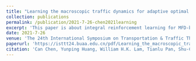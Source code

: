 ```yaml
---
title: "Learning the macroscopic traffic dynamics for adaptive optimal perimeter control with integral reinforcement learning"
collection: publications
permalink: /publication/2021-7-26-chen2021learning
excerpt: 'This paper is about integral reinforcement learning for MFD-based adaptive optimal perimeter control.'
date: 2021-7-26
venue: 'The 24th International Symposium on Transportation & Traffic Theory (ISTTT24), Beijing, China'
paperurl: 'https://isttt24.buaa.edu.cn/pdf/Learning_the_macroscopic_traffic_dynamics_for_adaptive_optimal_perimeter_control_with_integral_reinforcement_learning.pdf'
citation: 'Can Chen, Yunping Huang, William H.K. Lam, Tianlu Pan, Shu-Chien Hsu, Agachai Sumalee, Renxin Zhong (2021). &quot;Learning the macroscopic traffic dynamics for adaptive optimal perimeter control with integral reinforcement learning.&quot; <i>The 24th International Symposium on Transportation & Traffic Theory (ISTTT24)</i>. '
---
```

